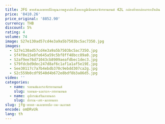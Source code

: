 ```yaml
---
title: JFG ขายส่งและขายปลีกคุณภาพสูงกล่องโลหะอลูมิเนียมรถจักรยานยนต์ 42L กล่องท้ายกล่องกระเป๋าเดินทางขนาดใหญ่
price: '8410.26'
price_original: '8852.90'
currency: THB
discount: 5%
rating: 4
volume: 74
image: S27e130ad57cd4e3a9a5b7503bc5ac735O.jpg
images:
  - S27e130ad57cd4e3a9a5b7503bc5ac735O.jpg
  - Sf4f0e15e8fe645a59c5bf8ff48bcc89a0.jpg
  - S2af9ee76d71043cb8909aeafdbec1dec3.jpg
  - S79fdcbd9dec247d8af6c1af1a1af5e19E.jpg
  - See30117c7a7b4ebdb370c9ebdd307ca2g.jpg
  - S2c559b0cdf9540d4b672e8bdf8b3a86d5.jpg
video: ''
categories:
  - name: รถยนต์และรถจักรยานยนต์
    slug: รถยนต-และรถจ-กรยานยนต
  - name: อุปกรณ์เสริมภายนอก
    slug: ปกรณ-เสร-มภายนอก
slug: jfg-ขายส-งและขายปล-กค-ณภาพส
encode: omDRvUk
lang: th
---
```

  